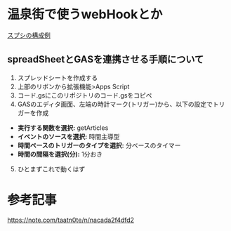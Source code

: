 # 温泉街で使うwebHookとか
[スプシの構成例](https://github.com/ocamimic/onsengai-rss/blob/main/example-gss.png)

## spreadSheetとGASを連携させる手順について
1. スプレッドシートを作成する
2. 上部のリボンから拡張機能>Apps Script
3. コード.gsにこのリポジトリのコード.gsをコピペ
4. GASのエディタ画面、左端の時計マーク(トリガー)から、以下の設定でトリガーを作成
 * **実行する関数を選択:** getArticles
 * **イベントのソースを選択:** 時間主導型
 * **時間ベースのトリガーのタイプを選択:** 分ベースのタイマー
 * **時間の間隔を選択(分):** 1分おき
5. ひとまずこれで動くはず

# 参考記事
https://note.com/taatn0te/n/nacada2f4dfd2
